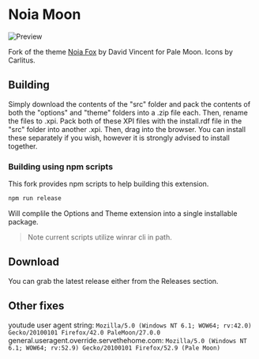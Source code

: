 # Noia Moon
![Preview](http://i66.tinypic.com/2d457n.png)

Fork of the theme [Noia Fox](https://addons.mozilla.org/en-US/firefox/addon/noia-fox/) by David Vincent for Pale Moon. Icons by Carlitus.

## Building
Simply download the contents of the "src" folder  and pack the contents of both the "options" and "theme" folders into a .zip file each. Then, rename the files to .xpi. Pack both of these XPI files with the install.rdf file in the "src" folder into another .xpi. Then, drag into the browser. You can install these separately if you wish, however it is strongly advised to install together.
### Building using npm scripts
This fork provides npm scripts to help building this extension. 
```bash
npm run release
```
Will complile the Options and Theme extension into a single installable package. 
>Note current scripts utilize winrar cli in path.

## Download
You can grab the latest release either from the Releases section.

## Other fixes

youtude user agent string: `Mozilla/5.0 (Windows NT 6.1; WOW64; rv:42.0) Gecko/20100101 Firefox/42.0 PaleMoon/27.0.0`
general.useragent.override.servethehome.com: `Mozilla/5.0 (Windows NT 6.1; WOW64; rv:52.9) Gecko/20100101 Firefox/52.9 (Pale Moon)`